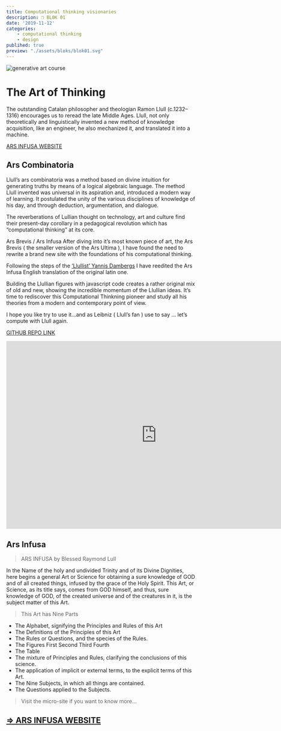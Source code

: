 ```yaml
---
title: Computational thinking visionaries
description: ❒ BL0K 01
date: '2019-11-12'
categories: 
    - computational thinking
    - design
publihed: true
preview: "./assets/bloks/blok01.svg"
---
```


![generative art course](/assets/images/code/CT/CT-1.png)

# The Art of Thinking
The outstanding Catalan philosopher and theologian Ramon Llull (c.1232–1316) encourages us to reread the late Middle Ages. Llull, not only theoretically and linguistically invented a new method of knowledge acquisition, like an engineer, he also mechanized it, and translated it into a machine.

 [ARS INFUSA WEBSITE](https://ars-infusa.surge.sh/)

## Ars Combinatoria
Llull’s ars combinatoria was a method based on divine intuition for generating truths by means of a logical algebraic language. The method Llull invented was universal in its aspiration and, introduced a modern way of learning. It postulated the unity of the various disciplines of knowledge of his day, and through deduction, argumentation, and dialogue.

The reverberations of Lullian thought on technology, art and culture find their present-day corollary in a pedagogical revolution which has “computational thinking” at its core.

Ars Brevis / Ars Infusa After diving into it’s most known piece of art, the Ars Brevis ( the smaller version of the Ars Ultima ), I have found the need to rewrite a brand new site with the foundations of his computational thinking.

Following the steps of the [‘Llullist’ Yannis Dambergs](https://lullianarts.narpan.net/cont.htm) I have reedited the Ars Infusa English translation of the original latin one.

Building the Llullian figures with javascript code creates a rather original mix of old and new, showing the incredible momentum of the Llullian ideas. It’s time to rediscover this Computational Thinkning pioneer and study all his theories from a modern and contemporary point of view.

I hope you like try to use it…and as Leibniz ( Llull’s fan ) use to say … let’s compute with Llull again.

[GITHUB REPO LINK](https://github.com/bernatferragut/LLULL-Ars)


<iframe src="https://preview.p5js.org/bernatferragut/embed/HkO4HfkAX" style="height: 500px; width: 800px; border: none"></iframe>

## Ars Infusa
> ARS INFUSA by Blessed Raymond Lull

In the Name of the holy and undivided Trinity and of its Divine Dignities, here begins a general Art or Science for obtaining a sure knowledge of GOD and of all created things, infused by the grace of the Holy Spirit. This Art, or Science, as its title says, comes from GOD himself, and thus, sure knowledge of GOD, of the created universe and of the creatures in it, is the subject matter of this Art.

> This Art has Nine Parts

* The Alphabet, signifying the Principles and Rules of this Art
* The Definitions of the Principles of this Art
* The Rules or Questions, and the species of the Rules.
* The Figures First Second Third Fourth
* The Table
* The mixture of Principles and Rules, clarifying the conclusions of this science.
* The application of implicit or external terms, to the explicit terms of this Art.
* The Nine Subjects, in which all things are contained.
* The Questions applied to the Subjects.

> Visit the micro-site if you want to know more…

## [=> ARS INFUSA WEBSITE ](https://ars-infusa.surge.sh/)